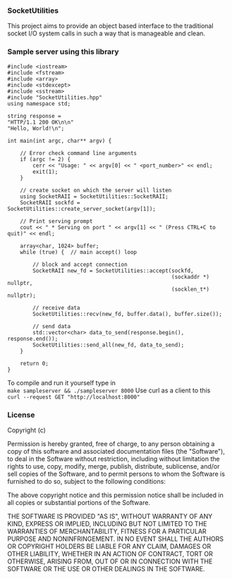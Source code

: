 ### SocketUtilities
This project aims to provide an object based interface to the traditional socket I/O system calls in such a way that is manageable and clean. 

### Sample server using this library
```
#include <iostream>
#include <fstream>
#include <array>
#include <stdexcept>
#include <sstream>
#include "SocketUtilities.hpp"
using namespace std;

string response =
"HTTP/1.1 200 OK\n\n"
"Hello, World!\n";

int main(int argc, char** argv) {

    // Error check command line arguments
    if (argc != 2) {
        cerr << "Usage: " << argv[0] << " <port_number>" << endl;
        exit(1);
    }

    // create socket on which the server will listen
    using SocketRAII = SocketUtilities::SocketRAII;
    SocketRAII sockfd = SocketUtilities::create_server_socket(argv[1]);

    // Print serving prompt
    cout << " * Serving on port " << argv[1] << " (Press CTRL+C to quit)" << endl;

    array<char, 1024> buffer;
    while (true) {  // main accept() loop

        // block and accept connection
        SocketRAII new_fd = SocketUtilities::accept(sockfd,
                                                    (sockaddr *) nullptr,
                                                    (socklen_t*) nullptr);

        // receive data
        SocketUtilities::recv(new_fd, buffer.data(), buffer.size());

        // send data
        std::vector<char> data_to_send(response.begin(), response.end());
        SocketUtilities::send_all(new_fd, data_to_send);
    }

    return 0;
}
```  

To compile and run it yourself type in  
`make sampleserver && ./sampleserver 8000`
Use curl as a client to this  
`curl --request GET "http://localhost:8000"`  

### License 
Copyright (c) <year> <copyright holders>

Permission is hereby granted, free of charge, to any person obtaining a copy of this software and associated documentation files (the "Software"), to deal in the Software without restriction, including without limitation the rights to use, copy, modify, merge, publish, distribute, sublicense, and/or sell copies of the Software, and to permit persons to whom the Software is furnished to do so, subject to the following conditions:

The above copyright notice and this permission notice shall be included in all copies or substantial portions of the Software.

THE SOFTWARE IS PROVIDED "AS IS", WITHOUT WARRANTY OF ANY KIND, EXPRESS OR IMPLIED, INCLUDING BUT NOT LIMITED TO THE WARRANTIES OF MERCHANTABILITY, FITNESS FOR A PARTICULAR PURPOSE AND NONINFRINGEMENT. IN NO EVENT SHALL THE AUTHORS OR COPYRIGHT HOLDERS BE LIABLE FOR ANY CLAIM, DAMAGES OR OTHER LIABILITY, WHETHER IN AN ACTION OF CONTRACT, TORT OR OTHERWISE, ARISING FROM, OUT OF OR IN CONNECTION WITH THE SOFTWARE OR THE USE OR OTHER DEALINGS IN THE SOFTWARE.
